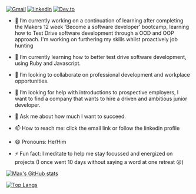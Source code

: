   [![Gmail](https://img.shields.io/badge/GMAIL-282c34?style=flat-square&labelColor=282c34&logo=Gmail&logoColor=white&color=282c34)](https://mail.google.com/mail/u/0/?view=cm&fs=1&tf=1&source=mailto&to=thecondimentunit@gmail.com)
  [![linkedin](https://img.shields.io/badge/LINKEDIN-282c34?style=flat-square&labelColor=282c34&logo=LinkedIn&logoColor=white&color=282c34)](https://www.linkedin.com/in/maxstrivens//)
  [![Dev.to](https://img.shields.io/badge/DEV.TO-282c34?style=flat-square&labelColor=282c34&logo=DEV.TO&logoColor=white&color=282c34)](https://dev.to/mstrivens)

- 🔭 I’m currently working on a continuation of learning after completing the Makers 12 week 'Become a software developer' bootcamp, learning how to Test Drive software development through a OOD and OOP approach. I'm working on furthering my skills whilst proactively job hunting


- 🌱 I’m currently learning how to better test drive software development, using Ruby and Javascript.


- 👯 I’m looking to collaborate on professional development and workplace opportunities. 


- 🤔 I’m looking for help with introductions to prospective employers, I want to find a company that wants to hire a driven and ambitious junior developer.
- 💬 Ask me about how much I want to succeed.


- 📫 How to reach me: click the email link or follow the linkedin profile


- 😄 Pronouns: He/Him


- ⚡ Fun fact: I meditate to help me stay focussed and energized on projects (I once went 10 days without saying a word at one retreat 😮)

[![Max's GitHub stats](https://github-readme-stats.vercel.app/api?username=mstrivens&show_icons=true)](https://github.com/anuraghazra/github-readme-stats)

[![Top Langs](https://github-readme-stats.vercel.app/api/top-langs/?username=jl88s&layout=compact&theme=vue&card_width=300&hide_title=true)](https://github.com/jl88s/github-readme-stats)
